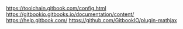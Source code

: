 

https://toolchain.gitbook.com/config.html
https://gitbookio.gitbooks.io/documentation/content/
https://help.gitbook.com/
https://github.com/GitbookIO/plugin-mathjax
